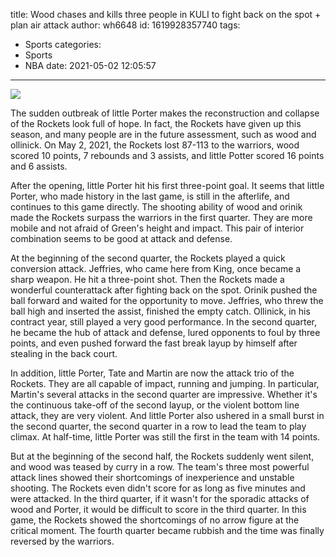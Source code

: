 title: Wood chases and kills three people in KULI to fight back on the spot + plan air attack
author: wh6648
id: 1619928357740
tags: 
- Sports
categories: 
- Sports
- NBA
date: 2021-05-02 12:05:57
---
![](https://p3.itc.cn/q_70/images01/20210502/f8bc395b40644694a7fd518bb7ce7cfd.jpeg)


The sudden outbreak of little Porter makes the reconstruction and collapse of the Rockets look full of hope. In fact, the Rockets have given up this season, and many people are in the future assessment, such as wood and ollinick. On May 2, 2021, the Rockets lost 87-113 to the warriors, wood scored 10 points, 7 rebounds and 3 assists, and little Potter scored 16 points and 6 assists.

After the opening, little Porter hit his first three-point goal. It seems that little Porter, who made history in the last game, is still in the afterlife, and continues to this game directly. The shooting ability of wood and orinik made the Rockets surpass the warriors in the first quarter. They are more mobile and not afraid of Green's height and impact. This pair of interior combination seems to be good at attack and defense.

At the beginning of the second quarter, the Rockets played a quick conversion attack. Jeffries, who came here from King, once became a sharp weapon. He hit a three-point shot. Then the Rockets made a wonderful counterattack after fighting back on the spot. Orinik pushed the ball forward and waited for the opportunity to move. Jeffries, who threw the ball high and inserted the assist, finished the empty catch. Ollinick, in his contract year, still played a very good performance. In the second quarter, he became the hub of attack and defense, lured opponents to foul by three points, and even pushed forward the fast break layup by himself after stealing in the back court.

In addition, little Porter, Tate and Martin are now the attack trio of the Rockets. They are all capable of impact, running and jumping. In particular, Martin's several attacks in the second quarter are impressive. Whether it's the continuous take-off of the second layup, or the violent bottom line attack, they are very violent. And little Porter also ushered in a small burst in the second quarter, the second quarter in a row to lead the team to play climax. At half-time, little Porter was still the first in the team with 14 points.

But at the beginning of the second half, the Rockets suddenly went silent, and wood was teased by curry in a row. The team's three most powerful attack lines showed their shortcomings of inexperience and unstable shooting. The Rockets even didn't score for as long as five minutes and were attacked. In the third quarter, if it wasn't for the sporadic attacks of wood and Porter, it would be difficult to score in the third quarter. In this game, the Rockets showed the shortcomings of no arrow figure at the critical moment. The fourth quarter became rubbish and the time was finally reversed by the warriors.

